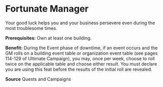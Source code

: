 ﻿---
cssclass: [feats]

---
# Fortunate Manager

Your good luck helps you and your business persevere even during the most troublesome times.

**Prerequisites:** Own at least one building.

**Benefit:** During the Event phase of downtime, if an event occurs and the GM rolls on a building event table or organization event table (see pages 114-129 of Ultimate Campaign), you may, once per week, choose to roll twice on the applicable table and choose either result. You must declare you are using this feat before the results of the initial roll are revealed.

**Source** Quests and Campaigns
